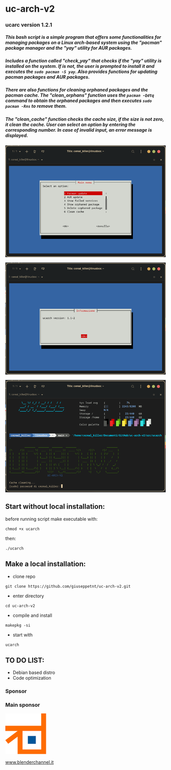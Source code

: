 # uc-arch-v2

### ucarc version 1.2.1

##### This bash script is a simple program that offers some functionalities for managing packages on a Linux arch-based system using the "pacman" package manager and the "yay" utility for AUR packages. 

##### Includes a function called "check_yay" that checks if the "yay" utility is installed on the system. If  is not, the user is prompted to install it and executes the `sudo pacman -S yay`. Also provides functions for updating pacman packages and AUR packages. 

##### There are also functions for cleaning orphaned packages and the pacman cache. The "clean_orphans" function uses the `pacman -Qdtq` command to obtain the orphaned packages and then executes `sudo pacman -Rns` to remove them. 

##### The "clean_cache" function checks the cache size, if the size is not zero, it clean the cache. User can select an option by entering the corresponding number. In case of invalid input, an error message is displayed.


![alt text](/img/img1.png)

![alt text](/img/img3.png)

![alt text](/img/img2.png)

## Start without local installation:

before running script make executable with:

```
chmod +x ucarch
```

then:

```
./ucarch
```

## Make a local installation:

- clone  repo
```
git clone https://github.com/giuseppetnt/uc-arch-v2.git
```

- enter  directory
```
cd uc-arch-v2
```

- compile and install
```
makepkg -si
```

- start with
```
ucarch
```

## TO DO LIST:
- Debian based distro
- Code optimization



### Sponsor

### Main sponsor

![alt text](Blenderchannel.png)

www.blenderchannel.it